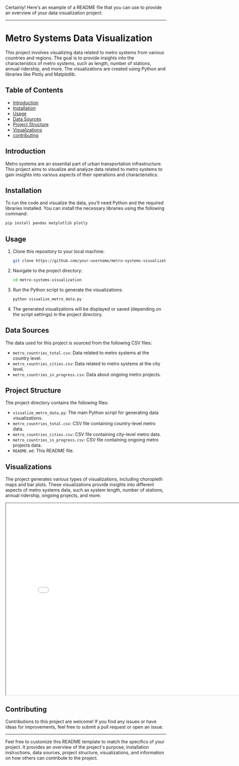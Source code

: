 Certainly! Here's an example of a README file that you can use to provide an overview of your data visualization project:

---

# Metro Systems Data Visualization

This project involves visualizing data related to metro systems from various countries and regions. The goal is to provide insights into the characteristics of metro systems, such as length, number of stations, annual ridership, and more. The visualizations are created using Python and libraries like Plotly and Matplotlib.

## Table of Contents

- [Introduction](#introduction)
- [Installation](#installation)
- [Usage](#usage)
- [Data Sources](#data-sources)
- [Project Structure](#project-structure)
- [Visualizations](#visualizations)
- [contributing](#contributing)

## Introduction

Metro systems are an essential part of urban transportation infrastructure. This project aims to visualize and analyze data related to metro systems to gain insights into various aspects of their operations and characteristics.

## Installation

To run the code and visualize the data, you'll need Python and the required libraries installed. You can install the necessary libraries using the following command:

```bash
pip install pandas matplotlib plotly
```

## Usage

1. Clone this repository to your local machine:

   ```bash
   git clone https://github.com/your-username/metro-systems-visualization.git
   ```

2. Navigate to the project directory:

   ```bash
   cd metro-systems-visualization
   ```

3. Run the Python script to generate the visualizations:

   ```bash
   python visualize_metro_data.py
   ```

4. The generated visualizations will be displayed or saved (depending on the script settings) in the project directory.

## Data Sources

The data used for this project is sourced from the following CSV files:

- `metro_countries_total.csv`: Data related to metro systems at the country level.
- `metro_countries_cities.csv`: Data related to metro systems at the city level.
- `metro_countries_in_progress.csv`: Data about ongoing metro projects.

## Project Structure

The project directory contains the following files:

- `visualize_metro_data.py`: The main Python script for generating data visualizations.
- `metro_countries_total.csv`: CSV file containing country-level metro data.
- `metro_countries_cities.csv`: CSV file containing city-level metro data.
- `metro_countries_in_progress.csv`: CSV file containing ongoing metro projects data.
- `README.md`: This README file.

## Visualizations

The project generates various types of visualizations, including choropleth maps and bar plots. These visualizations provide insights into different aspects of metro systems data, such as system length, number of stations, annual ridership, ongoing projects, and more.

<iframe src="interactive_visualization.html" width="800" height="600"></iframe>


## Contributing

Contributions to this project are welcome! If you find any issues or have ideas for improvements, feel free to submit a pull request or open an issue.


---

Feel free to customize this README template to match the specifics of your project. It provides an overview of the project's purpose, installation instructions, data sources, project structure, visualizations, and information on how others can contribute to the project.
